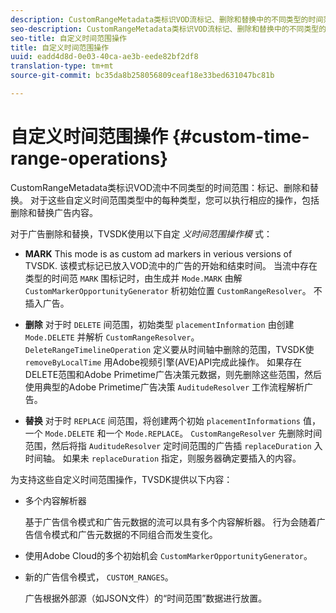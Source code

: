 ```yaml
---
description: CustomRangeMetadata类标识VOD流标记、删除和替换中的不同类型的时间范围。 对于这些自定义时间范围类型中的每种类型，您可以执行相应的操作，包括删除和替换广告内容。
seo-description: CustomRangeMetadata类标识VOD流标记、删除和替换中的不同类型的时间范围。 对于这些自定义时间范围类型中的每种类型，您可以执行相应的操作，包括删除和替换广告内容。
seo-title: 自定义时间范围操作
title: 自定义时间范围操作
uuid: eadd4d8d-0e03-40ca-ae3b-eede82bf2df8
translation-type: tm+mt
source-git-commit: bc35da8b258056809ceaf18e33bed631047bc81b

---
```



# 自定义时间范围操作 {#custom-time-range-operations}

CustomRangeMetadata类标识VOD流中不同类型的时间范围：标记、删除和替换。 对于这些自定义时间范围类型中的每种类型，您可以执行相应的操作，包括删除和替换广告内容。

<!--<a id="section_1323C0BAC259424C85A6ACFB48FE77EC"></a>-->

对于广告删除和替换，TVSDK使用以下自定 *义时间范围操作模* 式：

* **MARK** This mode is as custom ad markers in verious versions of TVSDK. 该模式标记已放入VOD流中的广告的开始和结束时间。 当流中存在类型的时间范 `MARK` 围标记时，由生成并 `Mode.MARK` 由解 `CustomMarkerOpportunityGenerator` 析初始位置 `CustomRangeResolver`。 不插入广告。

* **删除** 对于时 `DELETE` 间范围，初始类型 `placementInformation` 由创建 `Mode.DELETE` 并解析 `CustomRangeResolver`。 `DeleteRangeTimelineOperation` 定义要从时间轴中删除的范围，TVSDK使 `removeByLocalTime` 用Adobe视频引擎(AVE)API完成此操作。 如果存在DELETE范围和Adobe Primetime广告决策元数据，则先删除这些范围，然后使用典型的Adobe Primetime广告决策 `AuditudeResolver` 工作流程解析广告。

* **替换** 对于时 `REPLACE` 间范围，将创建两个初始 `placementInformations` 值，一个 `Mode.DELETE` 和一个 `Mode.REPLACE`。 `CustomRangeResolver` 先删除时间范围，然后将指 `AuditudeResolver` 定时间范围的广告插 `replaceDuration` 入时间轴。 如果未 `replaceDuration` 指定，则服务器确定要插入的内容。

为支持这些自定义时间范围操作，TVSDK提供以下内容：

* 多个内容解析器

   基于广告信令模式和广告元数据的流可以具有多个内容解析器。 行为会随着广告信令模式和广告元数据的不同组合而发生变化。
* 使用Adobe Cloud的多个初始机会 `CustomMarkerOpportunityGenerator`。
* 新的广告信令模式， `CUSTOM_RANGES`。

   广告根据外部源（如JSON文件）的“时间范围”数据进行放置。
